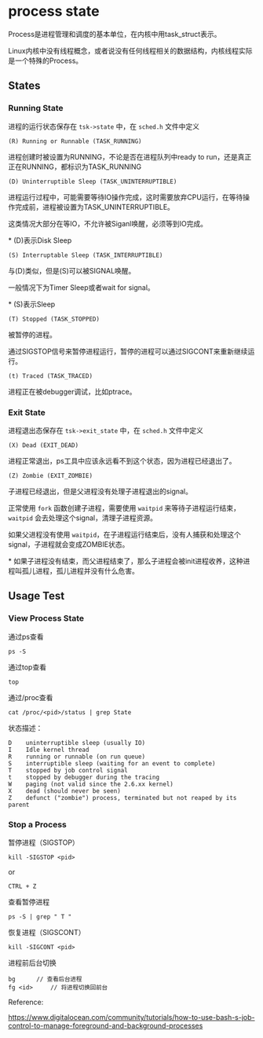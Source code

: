 # process state

Process是进程管理和调度的基本单位，在内核中用task_struct表示。

Linux内核中没有线程概念，或者说没有任何线程相关的数据结构，内核线程实际是一个特殊的Process。

## States

### Running State

进程的运行状态保存在 `tsk->state` 中，在 `sched.h` 文件中定义

`(R) Running or Runnable (TASK_RUNNING)`

进程创建时被设置为RUNNING，不论是否在进程队列中ready to run，还是真正正在RUNNING，都标识为TASK_RUNNING

`(D) Uninterruptible Sleep (TASK_UNINTERRUPTIBLE)`

进程运行过程中，可能需要等待IO操作完成，这时需要放弃CPU运行，在等待操作完成前，进程被设置为TASK_UNINTERRUPTIBLE。

这类情况大部分在等IO，不允许被Siganl唤醒，必须等到IO完成。

\* (D)表示Disk Sleep

`(S) Interruptable Sleep (TASK_INTERRUPTIBLE)`

与(D)类似，但是(S)可以被SIGNAL唤醒。

一般情况下为Timer Sleep或者wait for signal。

\* (S)表示Sleep

`(T) Stopped (TASK_STOPPED)`

被暂停的进程。

通过SIGSTOP信号来暂停进程运行，暂停的进程可以通过SIGCONT来重新继续运行。

`(t) Traced (TASK_TRACED)`

进程正在被debugger调试，比如ptrace。

### Exit State

进程退出态保存在 `tsk->exit_state` 中，在 `sched.h` 文件中定义

`(X) Dead (EXIT_DEAD)`

进程正常退出，ps工具中应该永远看不到这个状态，因为进程已经退出了。

`(Z) Zombie (EXIT_ZOMBIE)`

子进程已经退出，但是父进程没有处理子进程退出的signal。

正常使用 `fork` 函数创建子进程，需要使用 `waitpid` 来等待子进程运行结束， `waitpid` 会去处理这个signal，清理子进程资源。

如果父进程没有使用 `waitpid`，在子进程运行结束后，没有人捕获和处理这个signal，子进程就会变成ZOMBIE状态。

\* 如果子进程没有结束，而父进程结束了，那么子进程会被init进程收养，这种进程叫孤儿进程，孤儿进程并没有什么危害。

## Usage Test

### View Process State

通过ps查看

```
ps -S
```

通过top查看

```
top
```

通过/proc查看

```
cat /proc/<pid>/status | grep State
```

状态描述：

```
D    uninterruptible sleep (usually IO)
I    Idle kernel thread
R    running or runnable (on run queue)
S    interruptible sleep (waiting for an event to complete)
T    stopped by job control signal
t    stopped by debugger during the tracing
W    paging (not valid since the 2.6.xx kernel)
X    dead (should never be seen)
Z    defunct ("zombie") process, terminated but not reaped by its parent
```

### Stop a Process

暂停进程（SIGSTOP）

```
kill -SIGSTOP <pid>
```
or
```
CTRL + Z
```

查看暂停进程

```
ps -S | grep " T "
```

恢复进程（SIGSCONT）

```
kill -SIGCONT <pid>
```

进程前后台切换

```
bg		// 查看后台进程
fg <id>		// 将进程切换回前台
```

Reference:

<https://www.digitalocean.com/community/tutorials/how-to-use-bash-s-job-control-to-manage-foreground-and-background-processes>
